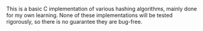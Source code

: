 This is a basic C implementation of various hashing algorithms, mainly done for my own learning. None of these implementations will be tested rigorously, so there is no guarantee they are bug-free.